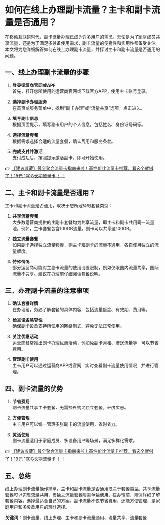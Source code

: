 # 如何在线上办理副卡流量？主卡和副卡流量是否通用？

在移动互联网时代，副卡流量办理已成为许多用户的需求。无论是为了家庭成员共享流量，还是为了满足多设备使用需求，副卡流量的便捷性和实用性都备受关注。本文将为您详细解答如何在线上办理副卡流量，并探讨主卡和副卡流量是否通用的问题。

## 一、线上办理副卡流量的步骤

1. **登录运营商官网或APP**  
   首先，打开您所使用的运营商官网或下载官方APP，使用主卡账号登录。

2. **选择副卡办理服务**  
   在首页或服务菜单中，找到“副卡办理”或“流量共享”选项，点击进入。

3. **填写副卡信息**  
   根据页面提示，填写副卡用户的个人信息，包括姓名、身份证号码等。

4. **选择流量套餐**  
   根据需求选择合适的流量套餐，确认费用和服务条款。

5. **完成支付并激活**  
   支付成功后，按照提示激活副卡，即可开始使用。

👉 [【建议收藏】最全聚合流量卡指南来啦！高性价比流量卡推荐，看这个就够了！19元 100G长期流量卡 ！！](https://bit.ly/Liuliangka)

## 二、主卡和副卡流量是否通用？

主卡和副卡流量是否通用，取决于您所选择的套餐类型：

1. **共享流量套餐**  
   大多数运营商提供的主副卡套餐均为共享流量，即主卡和副卡共用同一流量池。例如，主卡套餐包含100GB流量，副卡可以共享这100GB。

2. **独立流量套餐**  
   如果副卡选择独立流量套餐，则主卡和副卡的流量不通用，各自使用独立的流量额度。

3. **特殊情况**  
   部分运营商可能对主副卡流量的使用设置限制，例如仅限国内流量共享，国际流量不共享。建议在办理前仔细阅读套餐说明。

## 三、办理副卡流量的注意事项

1. **确认套餐详情**  
   在办理前，务必了解套餐的具体内容，包括流量额度、有效期、费用等。

2. **检查设备兼容性**  
   确保副卡设备支持所使用的网络制式，避免无法正常使用。

3. **关注优惠活动**  
   运营商经常推出副卡办理优惠活动，例如免副卡月租、赠送流量等，可以节省费用。

4. **管理副卡使用**  
   主卡用户可以通过运营商APP或官网，实时查看副卡流量使用情况，并进行管理。

## 四、副卡流量的优势

1. **节省费用**  
   副卡流量共享主卡套餐，无需额外购买独立套餐，经济实惠。

2. **方便管理**  
   主卡用户可以统一管理多张副卡的流量使用，省时省力。

3. **灵活使用**  
   副卡流量适用于家庭成员、多设备用户等场景，满足多样化需求。

👉 [【建议收藏】最全聚合流量卡指南来啦！高性价比流量卡推荐，看这个就够了！19元 100G长期流量卡 ！！](https://bit.ly/Liuliangka)

## 五、总结

线上办理副卡流量操作简单，主卡和副卡流量是否通用取决于套餐类型。共享流量套餐可以实现流量共用，而独立流量套餐则需单独使用。在办理前，建议详细了解套餐内容，选择最适合自己的方案。副卡流量不仅节省费用，还能方便管理，是家庭用户和多设备用户的理想选择。

**关键词**：副卡流量、线上办理、主卡和副卡流量通用、流量共享、流量套餐